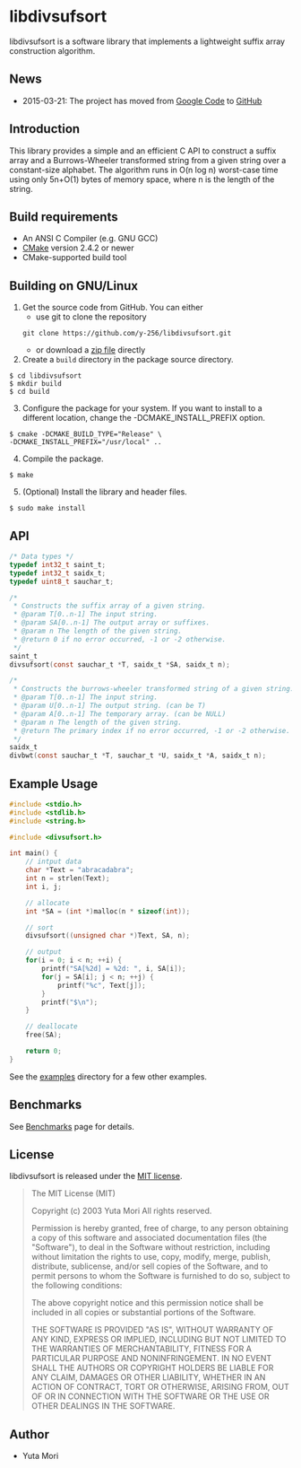 # libdivsufsort

libdivsufsort is a software library that implements a lightweight suffix array construction algorithm.

## News
* 2015-03-21: The project has moved from [Google Code](http://code.google.com/p/libdivsufsort/) to [GitHub](https://github.com/y-256/libdivsufsort)

## Introduction
This library provides a simple and an efficient C API to construct a suffix array and a Burrows-Wheeler transformed string from a given string over a constant-size alphabet.
The algorithm runs in O(n log n) worst-case time using only 5n+O(1) bytes of memory space, where n is the length of
the string.

## Build requirements
* An ANSI C Compiler (e.g. GNU GCC)
* [CMake](http://www.cmake.org/ "CMake") version 2.4.2 or newer
* CMake-supported build tool

## Building on GNU/Linux
1. Get the source code from GitHub. You can either
    * use git to clone the repository
    ```
    git clone https://github.com/y-256/libdivsufsort.git
    ```
    * or download a [zip file](../../archive/master.zip) directly
2. Create a `build` directory in the package source directory.
```shell
$ cd libdivsufsort
$ mkdir build
$ cd build
```
3. Configure the package for your system.
If you want to install to a different location,  change the -DCMAKE_INSTALL_PREFIX option.
```shell
$ cmake -DCMAKE_BUILD_TYPE="Release" \
-DCMAKE_INSTALL_PREFIX="/usr/local" ..
```
4. Compile the package.
```shell
$ make
```
5. (Optional) Install the library and header files.
```shell
$ sudo make install
```

## API
```c
/* Data types */
typedef int32_t saint_t;
typedef int32_t saidx_t;
typedef uint8_t sauchar_t;

/*
 * Constructs the suffix array of a given string.
 * @param T[0..n-1] The input string.
 * @param SA[0..n-1] The output array or suffixes.
 * @param n The length of the given string.
 * @return 0 if no error occurred, -1 or -2 otherwise.
 */
saint_t
divsufsort(const sauchar_t *T, saidx_t *SA, saidx_t n);

/*
 * Constructs the burrows-wheeler transformed string of a given string.
 * @param T[0..n-1] The input string.
 * @param U[0..n-1] The output string. (can be T)
 * @param A[0..n-1] The temporary array. (can be NULL)
 * @param n The length of the given string.
 * @return The primary index if no error occurred, -1 or -2 otherwise.
 */
saidx_t
divbwt(const sauchar_t *T, sauchar_t *U, saidx_t *A, saidx_t n);
```

## Example Usage
```c
#include <stdio.h>
#include <stdlib.h>
#include <string.h>

#include <divsufsort.h>

int main() {
    // intput data
    char *Text = "abracadabra";
    int n = strlen(Text);
    int i, j;

    // allocate
    int *SA = (int *)malloc(n * sizeof(int));

    // sort
    divsufsort((unsigned char *)Text, SA, n);

    // output
    for(i = 0; i < n; ++i) {
        printf("SA[%2d] = %2d: ", i, SA[i]);
        for(j = SA[i]; j < n; ++j) {
            printf("%c", Text[j]);
        }
        printf("$\n");
    }

    // deallocate
    free(SA);

    return 0;
}
```
See the [examples](examples) directory for a few other examples.

## Benchmarks
See [Benchmarks](https://github.com/y-256/libdivsufsort/blob/wiki/SACA_Benchmarks.md) page for details.

## License
libdivsufsort is released under the [MIT license](LICENSE "MIT license").
> The MIT License (MIT)
>
> Copyright (c) 2003 Yuta Mori All rights reserved.
>
> Permission is hereby granted, free of charge, to any person obtaining a copy
> of this software and associated documentation files (the "Software"), to deal
> in the Software without restriction, including without limitation the rights
> to use, copy, modify, merge, publish, distribute, sublicense, and/or sell
> copies of the Software, and to permit persons to whom the Software is
> furnished to do so, subject to the following conditions:
>
> The above copyright notice and this permission notice shall be included in all
> copies or substantial portions of the Software.
>
> THE SOFTWARE IS PROVIDED "AS IS", WITHOUT WARRANTY OF ANY KIND, EXPRESS OR
> IMPLIED, INCLUDING BUT NOT LIMITED TO THE WARRANTIES OF MERCHANTABILITY,
> FITNESS FOR A PARTICULAR PURPOSE AND NONINFRINGEMENT. IN NO EVENT SHALL THE
> AUTHORS OR COPYRIGHT HOLDERS BE LIABLE FOR ANY CLAIM, DAMAGES OR OTHER
> LIABILITY, WHETHER IN AN ACTION OF CONTRACT, TORT OR OTHERWISE, ARISING FROM,
> OUT OF OR IN CONNECTION WITH THE SOFTWARE OR THE USE OR OTHER DEALINGS IN THE
> SOFTWARE.

## Author
* Yuta Mori
